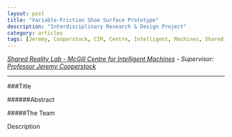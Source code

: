 ```yaml
---
layout: post
title: "Variable-Friction Shoe Surface Prototype"
description: "Interdisciplinary Research & Design Project"
category: articles
tags: [Jeremy, Cooperstock, CIM, Centre, Intelligent, Machines, Shared, Reality, variable-friction, variable, friction, shoe, surface, engineering, design, personal, Michael, Elliot, King, McGill, University]
---
```


*[Shared Reality Lab - McGill Centre for Intelligent Machines](http://www.cim.mcgill.ca/sre/) - Supervisor: [Professor Jeremy Cooperstock](http://people.mcgill.ca/meyer.nahon/)*

****

###Title

######Abstract

#####The Team

Description
